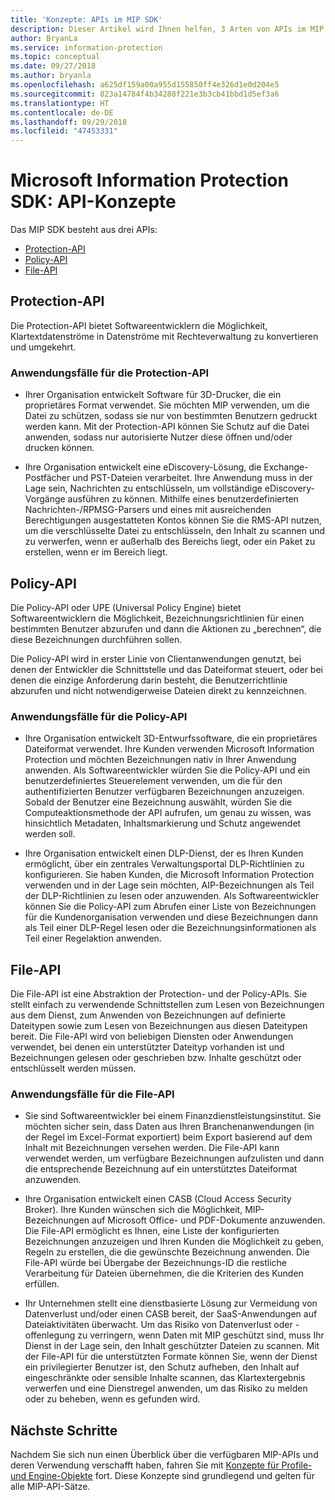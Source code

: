 ```yaml
---
title: 'Konzepte: APIs im MIP SDK'
description: Dieser Artikel wird Ihnen helfen, 3 Arten von APIs im MIP SDK und ihre Beziehung zueinander zu verstehen. Außerdem werden Anwendungsfälle für die Verwendung jeder dieser APIs vorgestellt.
author: BryanLa
ms.service: information-protection
ms.topic: conceptual
ms.date: 09/27/2018
ms.author: bryanla
ms.openlocfilehash: a625df159a00a955d155850ff4e326d1e0d204e5
ms.sourcegitcommit: 823a14784f4b34288f221e3b3cb41bbd1d5ef3a6
ms.translationtype: HT
ms.contentlocale: de-DE
ms.lasthandoff: 09/29/2018
ms.locfileid: "47453331"
---
```

# <a name="microsoft-information-protection-sdk---api-concepts"></a>Microsoft Information Protection SDK: API-Konzepte

Das MIP SDK besteht aus drei APIs:

- [Protection-API](#protection-api)
- [Policy-API](#policy-api)
- [File-API](#file-api)

## <a name="protection-api"></a>Protection-API

Die Protection-API bietet Softwareentwicklern die Möglichkeit, Klartextdatenströme in Datenströme mit Rechteverwaltung zu konvertieren und umgekehrt.

### <a name="protection-api-use-cases"></a>Anwendungsfälle für die Protection-API

- Ihrer Organisation entwickelt Software für 3D-Drucker, die ein proprietäres Format verwendet. Sie möchten MIP verwenden, um die Datei zu schützen, sodass sie nur von bestimmten Benutzern gedruckt werden kann. Mit der Protection-API können Sie Schutz auf die Datei anwenden, sodass nur autorisierte Nutzer diese öffnen und/oder drucken können. 

- Ihre Organisation entwickelt eine eDiscovery-Lösung, die Exchange-Postfächer und PST-Dateien verarbeitet. Ihre Anwendung muss in der Lage sein, Nachrichten zu entschlüsseln, um vollständige eDiscovery-Vorgänge ausführen zu können. Mithilfe eines benutzerdefinierten Nachrichten-/RPMSG-Parsers und eines mit ausreichenden Berechtigungen ausgestatteten Kontos können Sie die RMS-API nutzen, um die verschlüsselte Datei zu entschlüsseln, den Inhalt zu scannen und zu verwerfen, wenn er außerhalb des Bereichs liegt, oder ein Paket zu erstellen, wenn er im Bereich liegt.

## <a name="policy-api"></a>Policy-API

Die Policy-API oder UPE (Universal Policy Engine) bietet Softwareentwicklern die Möglichkeit, Bezeichnungsrichtlinien für einen bestimmten Benutzer abzurufen und dann die Aktionen zu „berechnen“, die diese Bezeichnungen durchführen sollen.

Die Policy-API wird in erster Linie von Clientanwendungen genutzt, bei denen der Entwickler die Schnittstelle und das Dateiformat steuert, oder bei denen die einzige Anforderung darin besteht, die Benutzerrichtlinie abzurufen und nicht notwendigerweise Dateien direkt zu kennzeichnen. 

### <a name="policy-api-use-cases"></a>Anwendungsfälle für die Policy-API

- Ihre Organisation entwickelt 3D-Entwurfssoftware, die ein proprietäres Dateiformat verwendet. Ihre Kunden verwenden Microsoft Information Protection und möchten Bezeichnungen nativ in Ihrer Anwendung anwenden. Als Softwareentwickler würden Sie die Policy-API und ein benutzerdefiniertes Steuerelement verwenden, um die für den authentifizierten Benutzer verfügbaren Bezeichnungen anzuzeigen. Sobald der Benutzer eine Bezeichnung auswählt, würden Sie die Computeaktionsmethode der API aufrufen, um genau zu wissen, was hinsichtlich Metadaten, Inhaltsmarkierung und Schutz angewendet werden soll.

- Ihre Organisation entwickelt einen DLP-Dienst, der es Ihren Kunden ermöglicht, über ein zentrales Verwaltungsportal DLP-Richtlinien zu konfigurieren. Sie haben Kunden, die Microsoft Information Protection verwenden und in der Lage sein möchten, AIP-Bezeichnungen als Teil der DLP-Richtlinien zu lesen oder anzuwenden. Als Softwareentwickler können Sie die Policy-API zum Abrufen einer Liste von Bezeichnungen für die Kundenorganisation verwenden und diese Bezeichnungen dann als Teil einer DLP-Regel lesen oder die Bezeichnungsinformationen als Teil einer Regelaktion anwenden.

## <a name="file-api"></a>File-API

Die File-API ist eine Abstraktion der Protection- und der Policy-APIs. Sie stellt einfach zu verwendende Schnittstellen zum Lesen von Bezeichnungen aus dem Dienst, zum Anwenden von Bezeichnungen auf definierte Dateitypen sowie zum Lesen von Bezeichnungen aus diesen Dateitypen bereit. Die File-API wird von beliebigen Diensten oder Anwendungen verwendet, bei denen ein unterstützter Dateityp vorhanden ist und Bezeichnungen gelesen oder geschrieben bzw. Inhalte geschützt oder entschlüsselt werden müssen.

### <a name="file-api-use-cases"></a>Anwendungsfälle für die File-API

- Sie sind Softwareentwickler bei einem Finanzdienstleistungsinstitut. Sie möchten sicher sein, dass Daten aus Ihren Branchenanwendungen (in der Regel im Excel-Format exportiert) beim Export basierend auf dem Inhalt mit Bezeichnungen versehen werden. Die File-API kann verwendet werden, um verfügbare Bezeichnungen aufzulisten und dann die entsprechende Bezeichnung auf ein unterstütztes Dateiformat anzuwenden.

- Ihre Organisation entwickelt einen CASB (Cloud Access Security Broker). Ihre Kunden wünschen sich die Möglichkeit, MIP-Bezeichnungen auf Microsoft Office- und PDF-Dokumente anzuwenden. Die File-API ermöglicht es Ihnen, eine Liste der konfigurierten Bezeichnungen anzuzeigen und Ihren Kunden die Möglichkeit zu geben, Regeln zu erstellen, die die gewünschte Bezeichnung anwenden. Die File-API würde bei Übergabe der Bezeichnungs-ID die restliche Verarbeitung für Dateien übernehmen, die die Kriterien des Kunden erfüllen.

- Ihr Unternehmen stellt eine dienstbasierte Lösung zur Vermeidung von Datenverlust und/oder einen CASB bereit, der SaaS-Anwendungen auf Dateiaktivitäten überwacht. Um das Risiko von Datenverlust oder -offenlegung zu verringern, wenn Daten mit MIP geschützt sind, muss Ihr Dienst in der Lage sein, den Inhalt geschützter Dateien zu scannen. Mit der File-API für die unterstützten Formate können Sie, wenn der Dienst ein privilegierter Benutzer ist, den Schutz aufheben, den Inhalt auf eingeschränkte oder sensible Inhalte scannen, das Klartextergebnis verwerfen und eine Dienstregel anwenden, um das Risiko zu melden oder zu beheben, wenn es gefunden wird.

## <a name="next-steps"></a>Nächste Schritte

Nachdem Sie sich nun einen Überblick über die verfügbaren MIP-APIs und deren Verwendung verschafft haben, fahren Sie mit [Konzepte für Profile- und Engine-Objekte](concept-profile-engine-cpp.md) fort. Diese Konzepte sind grundlegend und gelten für alle MIP-API-Sätze.